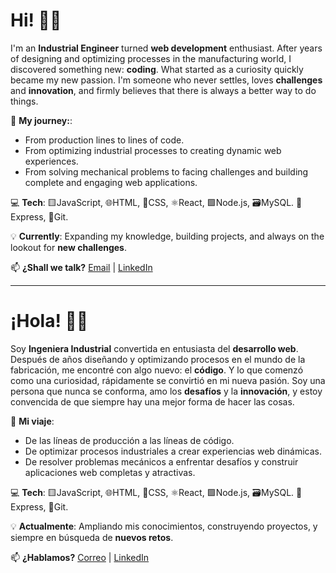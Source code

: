 # Hi! 👩‍💻 

I'm an **Industrial Engineer** turned **web development** enthusiast. After years of designing and optimizing processes in the manufacturing world, I discovered something new: **coding**. What started as a curiosity quickly became my new passion. I'm someone who never settles, loves **challenges** and **innovation**, and firmly believes that there is always a better way to do things.

🚀 **My journey:**:
- From production lines to lines of code.
- From optimizing industrial processes to creating dynamic web experiences.
- From solving mechanical problems to facing challenges and building complete and engaging web applications.

💻 **Tech**: 🟨JavaScript, 🌐HTML, 🎨CSS, ⚛️React, 🟩Node.js, 🗃️MySQL. 🚂Express, 🐙Git.

💡 **Currently**: Expanding my knowledge, building projects, and always on the lookout for **new challenges**.

📫 **¿Shall we talk?** [Email](mailto:laurarguezfdez@gmail.com) | [LinkedIn](https://www.linkedin.com/in/laura-rodriguez-fernandez-)

----------------------------------------------------------

# ¡Hola! 👩‍💻 

Soy **Ingeniera Industrial** convertida en entusiasta del **desarrollo web**. Después de años diseñando y optimizando procesos en el mundo de la fabricación, me encontré con algo nuevo: el **código**. Y lo que comenzó como una curiosidad, rápidamente se convirtió en mi nueva pasión. Soy una persona que nunca se conforma, amo los **desafíos** y la **innovación**, y estoy convencida de que siempre hay una mejor forma de hacer las cosas.

🚀 **Mi viaje**:
- De las líneas de producción a las líneas de código.
- De optimizar procesos industriales a crear experiencias web dinámicas.
- De resolver problemas mecánicos a enfrentar desafíos y construir aplicaciones web completas y atractivas.

💻 **Tech**: 🟨JavaScript, 🌐HTML, 🎨CSS, ⚛️React, 🟩Node.js, 🗃️MySQL. 🚂Express, 🐙Git.

💡 **Actualmente**: Ampliando mis conocimientos, construyendo proyectos, y siempre en búsqueda de **nuevos retos**.

📫 **¿Hablamos?** [Correo](mailto:laurarguezfdez@gmail.com) | [LinkedIn](https://www.linkedin.com/in/laura-rodriguez-fernandez-)
